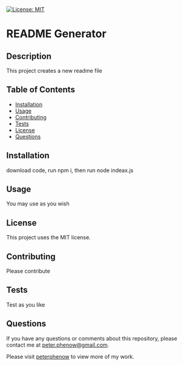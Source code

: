 [![License: MIT](https://img.shields.io/badge/License-MIT-yellow.svg)](https://opensource.org/licenses/MIT) 
  # README Generator  

  ## **Description**  
    
  This project creates a new readme file  

  ## **Table of Contents**  

  * [Installation](#installation)
  * [Usage](#usage)
  * [Contributing](#contributing)
  * [Tests](#tests)
  * [License](#license)
  * [Questions](#questions)
    
  ## **Installation**  
    
  download code, run npm i, then run node indeax.js  
    
  ## **Usage**  
    
  You may use as you wish  
    
  ## **License**  
    
  This project uses the MIT license.  

  ## **Contributing**  
    
  Please contribute  
    
  ## **Tests**  
    
  Test as you like  

  ## **Questions**  

  If you have any questions or comments about this repository, please contact me at peter.phenow@gmail.com.

  Please visit [peterphenow](https://github.com/peterphenow) to view more of my work.
  